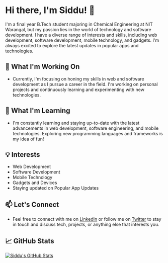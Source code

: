 # Hi there, I'm Siddu! 👋

I'm a final year B.Tech student majoring in Chemical Engineering at NIT Warangal, but my passion lies in the world of technology and software development. I have a diverse range of interests and skills, including web development, software development, mobile technology, and gadgets. I'm always excited to explore the latest updates in popular apps and technologies.

## 🔭 What I'm Working On

- Currently, I'm focusing on honing my skills in web and software development as I pursue a career in the field. I'm working on personal projects and continuously learning and experimenting with new technologies.

## 🌱 What I'm Learning

- I'm constantly learning and staying up-to-date with the latest advancements in web development, software engineering, and mobile technologies. Exploring new programming languages and frameworks is my idea of fun!

## 💡 Interests

- Web Development
- Software Development
- Mobile Technology
- Gadgets and Devices
- Staying updated on Popular App Updates

## 📫 Let's Connect

- Feel free to connect with me on [LinkedIn](https://www.linkedin.com/in/saisudarsan) or follow me on [Twitter](https://twitter.com/theRayBean) to stay in touch and discuss tech, projects, or anything else that interests you.

## 📈 GitHub Stats

[![Siddu's GitHub Stats](https://github-readme-stats.vercel.app/api?username=theRayBean&show_icons=true&theme=dark)](https://github.com/theRayBean)

<!---
## 🌐 Portfolio

You can check out my portfolio at [https://yoursite.com](https://yoursite.com) to see some of my recent projects and contributions.

Thanks for stopping by! Feel free to explore my repositories, contribute to my projects, or reach out for collaboration. Let's build something amazing together!
--->

<!---
theRayBean/theRayBean is a ✨ special ✨ repository because its `README.md` (this file) appears on your GitHub profile.
You can click the Preview link to take a look at your changes.
--->
